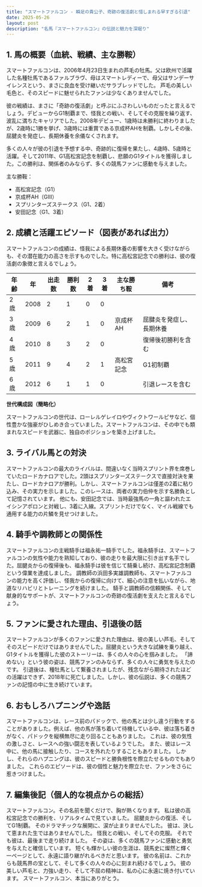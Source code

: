 ```yaml
---
title: "スマートファルコン - 瞬足の貴公子、奇跡の復活劇と惜しまれる早すぎる引退"
date: 2025-05-26
layout: post
description: "名馬『スマートファルコン』の伝説と魅力を深堀り"
---
```


## 1. 馬の概要（血統、戦績、主な勝鞍）

スマートファルコンは、2006年4月23日生まれの芦毛の牡馬。父は欧州で活躍した名種牡馬であるファルブラヴ、母はスマートレディーで、母父はサンデーサイレンスという、まさに良血を受け継いだサラブレッドでした。  芦毛の美しい毛色と、そのスピードに魅せられたファンは少なくありませんでした。

彼の戦績は、まさに「奇跡の復活劇」と呼ぶにふさわしいものだったと言えるでしょう。デビューからG1制覇まで、怪我との戦い、そしてその克服を繰り返す、波乱に満ちたキャリアでした。2008年デビュー、1歳時は未勝利に終わりましたが、2歳時に1勝を挙げ、3歳時には重賞である京成杯AHを制覇。しかしその後、屈腱炎を発症し、長期休養を余儀なくされます。

多くの人々が彼の引退を予想する中、奇跡的に復帰を果たし、4歳時、5歳時と活躍。そして2011年、G1高松宮記念を制覇し、悲願のG1タイトルを獲得しました。この勝利は、関係者のみならず、多くの競馬ファンに感動を与えました。

主な勝鞍：
* 高松宮記念（G1）
* 京成杯AH（GIII）
* スプリンターズステークス（G1、2着）
* 安田記念（G1、3着）


## 2. 成績と活躍エピソード（図表があれば出力）

スマートファルコンの成績は、怪我による長期休養の影響を大きく受けながらも、その潜在能力の高さを示すものでした。特に高松宮記念での勝利は、彼の復活劇の象徴と言えるでしょう。

| 年齢 | 年 | 出走数 | 勝利数 | 2着 | 3着 | 主な勝ち鞍 | 備考 |
|---|---|---|---|---|---|---|---|
| 2歳 | 2008 | 2 | 1 | 0 | 0 |  |  |
| 3歳 | 2009 | 6 | 2 | 1 | 0 | 京成杯AH | 屈腱炎を発症し、長期休養 |
| 4歳 | 2010 | 8 | 3 | 2 | 0 |  | 復帰後初勝利を含む |
| 5歳 | 2011 | 9 | 4 | 2 | 1 | 高松宮記念 | G1初制覇 |
| 6歳 | 2012 | 6 | 1 | 1 | 0 |  | 引退レースを含む |

**世代構成図（簡略化）**

スマートファルコンの世代は、ローレルゲレイロやヴィクトワールピサなど、個性豊かな強豪がひしめき合っていました。スマートファルコンは、その中でも類まれなスピードを武器に、独自のポジションを築き上げました。


## 3. ライバル馬との対決

スマートファルコンの最大のライバルは、間違いなく当時スプリント界を席巻していたロードカナロアでした。2頭はスプリンターズステークスで直接対決を果たし、ロードカナロアが勝利。しかし、スマートファルコンは僅差の2着に粘り込み、その実力を示しました。このレースは、両者の実力伯仲を示す名勝負として記憶されています。  他にも、安田記念では、当時最強馬の一角と謳われたエイシンアポロンと対戦し、3着に入線。スプリントだけでなく、マイル戦線でも通用する能力の片鱗を見せつけました。


## 4. 騎手や調教師との関係性

スマートファルコンの主戦騎手は福永祐一騎手でした。福永騎手は、スマートファルコンの気性や能力を熟知しており、彼の走りを最大限に引き出す名手でした。屈腱炎からの復帰後も、福永騎手は彼を信じて騎乗し続け、高松宮記念制覇という偉業を達成しました。  調教師の浜田多実雄調教師も、スマートファルコンの能力を高く評価し、怪我からの復帰に向けて、細心の注意を払いながら、地道なリハビリとトレーニングを続けました。  騎手と調教師の信頼関係、そして献身的なサポートが、スマートファルコンの奇跡の復活劇を支えたと言えるでしょう。


## 5. ファンに愛された理由、引退後の話

スマートファルコンが多くのファンに愛された理由は、彼の美しい芦毛、そしてそのスピードだけではありませんでした。屈腱炎という大きな試練を乗り越え、G1タイトルを獲得した彼のストーリーは、多くの人々の心を掴みました。  「諦めない」という彼の姿は、競馬ファンのみならず、多くの人々に勇気を与えたのです。  引退後は、種牡馬として繋養されましたが、残念ながら期待されたほどの活躍はできず、2018年に死亡しました。しかし、彼の伝説は、多くの競馬ファンの記憶の中に生き続けています。


## 6. おもしろハプニングや逸話

スマートファルコンは、レース前のパドックで、他の馬とは少し違う行動をすることがありました。例えば、他の馬が落ち着いて待機している中、彼は落ち着きがなく、パドックを縦横無尽に走り回ることもありました。  これは、彼の気性の激しさと、レースへの強い闘志を表しているようでした。  また、彼はレース中に、他の馬に接触したり、コースを外れたりすることもありました。  しかし、それらのハプニングは、彼のスピードと勝負根性を際立たせるものでもありました。  これらのエピソードは、彼の個性と魅力を際立たせ、ファンをさらに惹きつけました。


## 7. 編集後記（個人的な視点からの総括）

スマートファルコン。その名前を聞くだけで、胸が熱くなります。  私は彼の高松宮記念での勝利を、リアルタイムで見ていました。  屈腱炎からの復活、そしてG1制覇。  そのドラマチックな展開に、涙が止まりませんでした。  彼は、決して恵まれた生ではありませんでした。  怪我との戦い、そしてその克服。  それでも彼は、最後まで走り続けました。  その姿は、多くの競馬ファンに感動と勇気を与えたと確信しています。  短くも輝かしい彼の生涯は、競馬史に燦然と輝く一ページとして、永遠に語り継がれるべきだと思います。  彼の名前は、これからも競馬界の宝として、そして多くの人々の心に刻まれ続けるでしょう。  彼の美しい芦毛と、力強い走り、そして不屈の精神は、私の心に永遠に焼き付いています。  スマートファルコン、本当にありがとう。
